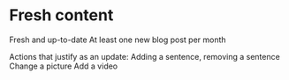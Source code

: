 # Fresh content

Fresh and up-to-date
At least one new blog post per month

Actions that justify as an update:
Adding a sentence, removing a sentence
Change a picture
Add a video